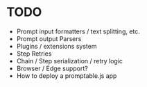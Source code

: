 # TODO

- Prompt input formatters / text splitting, etc.
- Prompt output Parsers
- Plugins / extensions system
- Step Retries
- Chain / Step serialization / retry logic
- Browser / Edge support?
- How to deploy a promptable.js app
